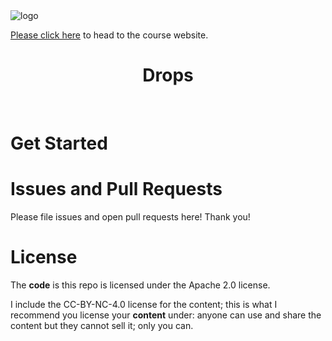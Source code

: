<img alt="logo" title="ocean-drop" src="./public/images/full.png" />

[Please click here][project] to head to the course website.
<h1 align="center">Drops</h1> <br>

# Get Started


# Issues and Pull Requests

Please file issues and open pull requests here! Thank you!

# License

The **code** is this repo is licensed under the Apache 2.0 license.

I include the CC-BY-NC-4.0 license for the content; this is what I recommend you license your **content** under: anyone can use and share the content but they cannot sell it; only you can.

[project]: https://maracunha.github.io/drops/
